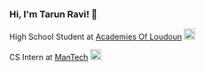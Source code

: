 ### Hi, I'm Tarun Ravi! 👋  
High School Student at [Academies Of Loudoun](https://www.lcps.org/acl) <img src="https://media.giphy.com/media/fYSnHlufseco8Fh93Z/giphy.gif" width="20">

CS Intern at [ManTech](https://www.mantech.com/mantech-welcomes-its-inaugural-class-dfend-summer-interns) <img src="https://media.giphy.com/media/WUlplcMpOCEmTGBtBW/giphy.gif" width="20"> 
